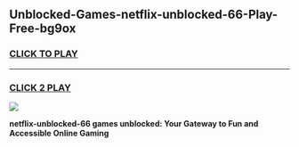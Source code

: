
## Unblocked-Games-netflix-unblocked-66-Play-Free-bg9ox
<h3>
<a href="https://premium76.site?title=netflix-unblocked-66&ref=19M">CLICK TO PLAY</a></h3>
<hr>

<h3>
<a href="https://premium76.site?title=netflix-unblocked-66&ref=19M">CLICK 2 PLAY</a>
  
</h3>

<a href="https://premium76.site?title=netflix-unblocked-66&ref=19M"><img src="https://clearcache.store/games.png"></a>


**netflix-unblocked-66 games unblocked: Your Gateway to Fun and Accessible Online Gaming**
